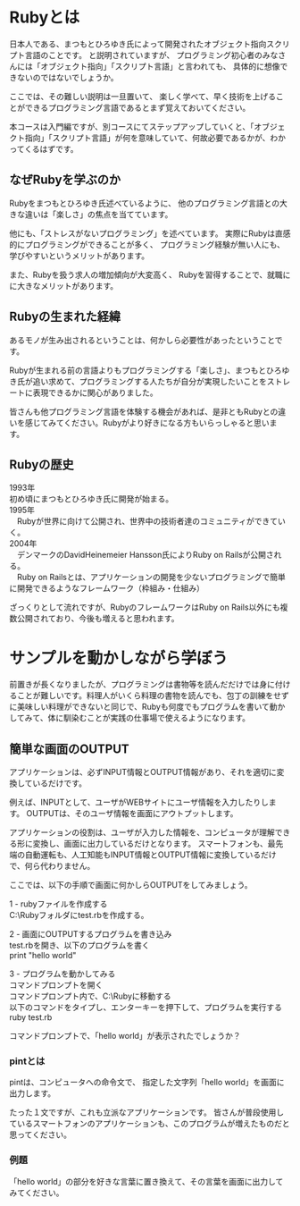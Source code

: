# Rubyとは
日本人である、まつもとひろゆき氏によって開発されたオブジェクト指向スクリプト言語のことです。
と説明されていますが、
プログラミング初心者のみなさんには「オブジェクト指向」「スクリプト言語」と言われても、
具体的に想像できないのではないでしょうか。

ここでは、その難しい説明は一旦置いて、
楽しく学べて、早く技術を上げることができるプログラミング言語であるとまず覚えておいてください。

本コースは入門編ですが、別コースにてステップアップしていくと、「オブジェクト指向」「スクリプト言語」が何を意味していて、何故必要であるかが、わかってくるはずです。

## なぜRubyを学ぶのか
Rubyをまつもとひろゆき氏述べているように、
他のプログラミング言語との大きな違いは「楽しさ」の焦点を当てています。

他にも、「ストレスがないプログラミング」を述べています。
実際にRubyは直感的にプログラミングができることが多く、
プログラミング経験が無い人にも、学びやすいというメリットがあります。

また、Rubyを扱う求人の増加傾向が大変高く、
Rubyを習得することで、就職にに大きなメリットがあります。

## Rubyの生まれた経緯
あるモノが生み出されるということは、何かしら必要性があったということです。

Rubyが生まれる前の言語よりもプログラミングする「楽しさ」、まつもとひろゆき氏が追い求めて、プログラミングする人たちが自分が実現したいことをストレートに表現できるかに関心がありました。

皆さんも他プログラミング言語を体験する機会があれば、是非ともRubyとの違いを感じてみてください。Rubyがより好きになる方もいらっしゃると思います。

## Rubyの歴史
1993年  
  初め頃にまつもとひろゆき氏に開発が始まる。  
1995年  
　Rubyが世界に向けて公開され、世界中の技術者達のコミュニティができていく。  
2004年  
　デンマークのDavidHeinemeier Hansson氏によりRuby on Railsが公開される。  
　Ruby on Railsとは、アプリケーションの開発を少ないプログラミングで簡単に開発できるようなフレームワーク（枠組み・仕組み）

ざっくりとして流れですが、RubyのフレームワークはRuby on Rails以外にも複数公開されており、今後も増えると思われます。
　
# サンプルを動かしながら学ぼう
前置きが長くなりましたが、プログラミングは書物等を読んだだけでは身に付けることが難しいです。料理人がいくら料理の書物を読んでも、包丁の訓練をせずに美味しい料理ができないと同じで、Rubyも何度でもプログラムを書いて動かしてみて、体に馴染むことが実践の仕事場で使えるようになります。

## 簡単な画面のOUTPUT
アプリケーションは、必ずINPUT情報とOUTPUT情報があり、それを適切に変換しているだけです。

例えば、INPUTとして、ユーザがWEBサイトにユーザ情報を入力したりします。
OUTPUTは、そのユーザ情報を画面にアウトプットします。

アプリケーションの役割は、ユーザが入力した情報を、コンピュータが理解できる形に変換し、画面に出力しているだけとなります。
スマートフォンも、最先端の自動運転も、人工知能もINPUT情報とOUTPUT情報に変換しているだけで、何ら代わりません。

ここでは、以下の手順で画面に何かしらOUTPUTをしてみましょう。

1 - rubyファイルを作成する    
C:\Rubyフォルダにtest.rbを作成する。  

2 - 画面にOUTPUTするプログラムを書き込み  
test.rbを開き、以下のプログラムを書く  
print "hello world"  

3 - プログラムを動かしてみる  
コマンドプロンプトを開く  
コマンドプロンプト内で、C:\Rubyに移動する  
以下のコマンドをタイプし、エンターキーを押下して、プログラムを実行する  
ruby test.rb

コマンドプロンプトで、「hello world」が表示されたでしょうか？

### pintとは
pintは、コンピュータへの命令文で、
指定した文字列「hello world」を画面に出力します。

たった１文ですが、これも立派なアプリケーションです。
皆さんが普段使用しているスマートフォンのアプリケーションも、このプログラムが増えたものだと思ってください。

### 例題
「hello world」の部分を好きな言葉に置き換えて、その言葉を画面に出力してみてください。
